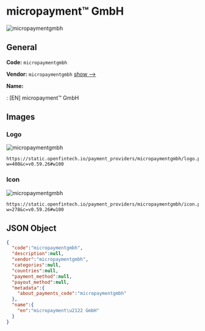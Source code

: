 
# micropayment™ GmbH 
![micropaymentgmbh](https://static.openfintech.io/payment_providers/micropaymentgmbh/logo.png?w=400&c=v0.59.26#w100)  

## General 
 
**Code:** `micropaymentgmbh` 
 
**Vendor:** `micropaymentgmbh` [show -->](/vendors/micropaymentgmbh/) 
 
**Name:** 
 
:	[EN] micropayment™ GmbH 
 

## Images 

### Logo 
 
![micropaymentgmbh](https://static.openfintech.io/payment_providers/micropaymentgmbh/logo.png?w=400&c=v0.59.26#w100)  

```
https://static.openfintech.io/payment_providers/micropaymentgmbh/logo.png?w=400&c=v0.59.26#w100
```  

### Icon 
 
![micropaymentgmbh](https://static.openfintech.io/payment_providers/micropaymentgmbh/icon.png?w=278&c=v0.59.26#w100)  

```
https://static.openfintech.io/payment_providers/micropaymentgmbh/icon.png?w=278&c=v0.59.26#w100
```  

## JSON Object 

```json
{
  "code":"micropaymentgmbh",
  "description":null,
  "vendor":"micropaymentgmbh",
  "categories":null,
  "countries":null,
  "payment_method":null,
  "payout_method":null,
  "metadata":{
    "about_payments_code":"micropaymentgmbh"
  },
  "name":{
    "en":"micropayment\u2122 GmbH"
  }
}
```  
